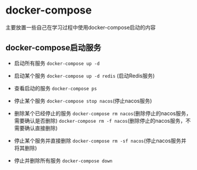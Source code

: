 # docker-compose

主要放置一些自己在学习过程中使用docker-compose启动的内容

## docker-compose启动服务

* 启动所有服务
`docker-compose up -d`

* 启动某个服务
`docker-compose up -d redis` (启动Redis服务)

* 查看启动的服务
`docker-compose ps`

* 停止某个服务
`docker-compose stop nacos`(停止nacos服务)

* 删除某个已经停止的服务
`docker-compose rm nacos`(删除停止的nacos服务，需要确认是否删除)
`docker-compose rm -f nacos`(删除停止的nacos服务，不需要确认直接删除)

* 停止某个服务并直接删除
`docker-compose rm -sf nacos`(停止nacos服务并将其删除)

* 停止并删除所有服务
`docker-compose down`
